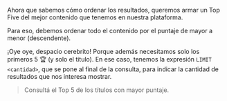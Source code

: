 Ahora que sabemos cómo ordenar los resultados, queremos armar un Top Five del mejor contenido que tenemos en nuestra plataforma. 

Para eso, debemos ordenar todo el contenido por el puntaje de mayor a menor (descendente). 

¡Oye oye, despacio cerebrito! Porque además necesitamos solo los primeros 5 :trophy: (y solo el titulo). En ese caso, tenemos la expresión `LIMIT <cantidad>`, que se pone al final de la consulta, para indicar la cantidad de resultados que nos interesa mostrar. 

> Consultá el Top 5 de los títulos con mayor puntaje. 

<div
  class='mu-sql-table'
  data-name='series_peliculas'
  data-columns='[{"name": "id_contenido", "pk": true}, "titulo", "temporadas", "puntaje"]'
  data-rows='[
    [1, "Stranger things", 2, 10], 
    [2, "The walking dead", 8, 7.9],
    [3, "Breaking bad", 5, 9.7],
    [4, "IT", null, 9.3],
    [5, "Los juegos del hambre", null, 8.9],
    [6, "Better call Saul", 3, 9.5],
    [7, "The Flash", 3, 8.0],
    [8, "El internado", 7, 7.5]
  ]'>
</div>